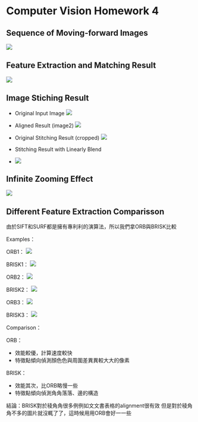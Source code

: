 # Computer Vision Homework 4
## Sequence of Moving-forward Images
![](https://i.imgur.com/h5im0oI.gif)

## Feature Extraction and Matching Result
![](https://i.imgur.com/IdFQRqs.jpg)

## Image Stiching Result
* Original Input Image
![](https://i.imgur.com/LGjYu1v.png)

* Aligned Result (image2)
![](https://i.imgur.com/xeImJCn.png)

* Original Stitching Result (cropped)
![](https://i.imgur.com/dxSVSMb.png)

* Stitching Result with Linearly Blend
* ![](https://i.imgur.com/DaHJckF.png)

## Infinite Zooming Effect
![](https://i.imgur.com/7f4Tx3q.gif)

## Different Feature Extraction Comparisson
由於SIFT和SURF都是擁有專利利的演算法，所以我們拿ORB與BRISK比較

Examples：

ORB1：
![](https://i.imgur.com/4Ykui2b.png)

BRISK1：
![](https://i.imgur.com/qRPEOLr.png)

ORB2：
![](https://i.imgur.com/GqQ7w8N.png)

BRISK2：
![](https://i.imgur.com/fPNByCe.png)

ORB3：
![](https://i.imgur.com/1PHPUjc.png)

BRISK3：
![](https://i.imgur.com/aMJ8NjK.png)

Comparison：

ORB：
* 效能較優，計算速度較快
* 特徵點傾向偵測顏⾊色與周圍差異異較⼤大的像素

BRISK：
* 效能其次，比ORB略慢一些
* 特徵點傾向偵測⾓角落落、邊的構造

結論：BRISK對於稜⾓角很多例例如⽂文書表格的alignment很有效 但是對於稜⾓角不多的圖片就沒輒了了，這時候⽤用ORB會好⼀一些
